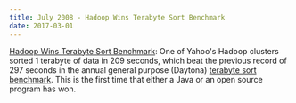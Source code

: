 ```yaml
---
title: July 2008 - Hadoop Wins Terabyte Sort Benchmark
date: 2017-03-01
---
```


[Hadoop Wins Terabyte Sort
Benchmark](http://developer.yahoo.com/blogs/hadoop/2008/07/apache_hadoop_wins_terabyte_sort_benchmark.html):
One of Yahoo's Hadoop clusters sorted 1 terabyte of data in 209 seconds,
which beat the previous record of 297 seconds in the annual general
purpose (Daytona) [terabyte sort benchmark](http://sortbenchmark.org/).
This is the first time that either a Java or an open source program has
won.

